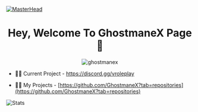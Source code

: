 [![MasterHead](https://media.tenor.com/qJ5evVs-_uUAAAAC/coding.gif)](https://google.com/)
<h1 align="center">Hey, Welcome To GhostmaneX Page 👋</h1>
<p align="center"> <img src="https://komarev.com/ghpvc/?username=ghostmanex&label=Profile%20views&color=0e75b6&style=flat" alt="ghostmanex" /> </p>

- 👨‍💼 Current Project - https://discord.gg/vroleplay

- 👨‍💻 My Projects - [https://github.com/GhostmaneX?tab=repositories](https://github.com/GhostmaneX?tab=repositories)

![Stats](https://github-readme-stats.vercel.app/api?username=GhostmaneX&theme=onedark&show_icons=true)
